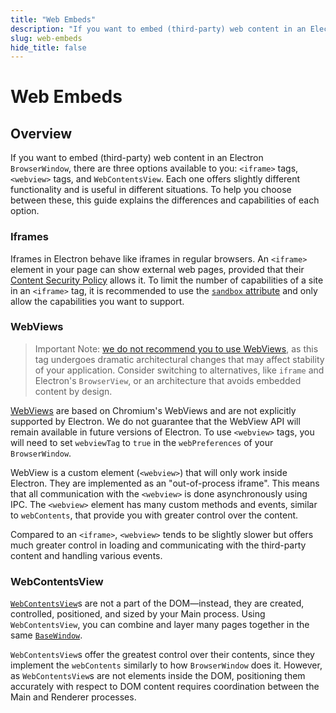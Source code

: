 ```yaml
---
title: "Web Embeds"
description: "If you want to embed (third-party) web content in an Electron BrowserWindow, there are three options available to you: <iframe> tags, <webview> tags, and WebContentsView. Each one offers slightly different functionality and is useful in different situations. To help you choose between these, this guide explains the differences and capabilities of each option."
slug: web-embeds
hide_title: false
---
```


# Web Embeds

## Overview

If you want to embed (third-party) web content in an Electron `BrowserWindow`,
there are three options available to you: `<iframe>` tags, `<webview>` tags,
and `WebContentsView`. Each one offers slightly different functionality and is
useful in different situations. To help you choose between these, this guide
explains the differences and capabilities of each option.

### Iframes

Iframes in Electron behave like iframes in regular browsers. An `<iframe>`
element in your page can show external web pages, provided that their
[Content Security Policy](https://developer.mozilla.org/en-US/docs/Web/HTTP/CSP)
allows it. To limit the number of capabilities of a site in an `<iframe>` tag,
it is recommended to use the [`sandbox` attribute](https://developer.mozilla.org/en-US/docs/Web/HTML/Element/iframe#attr-sandbox)
and only allow the capabilities you want to support.

### WebViews

> Important Note:
[we do not recommend you to use WebViews](latest/api/webview-tag.md#warning),
as this tag undergoes dramatic architectural changes that may affect stability
of your application. Consider switching to alternatives, like `iframe` and
Electron's `BrowserView`, or an architecture that avoids embedded content
by design.

[WebViews](latest/api/webview-tag.md) are based on Chromium's WebViews and are not
explicitly supported by Electron. We do not guarantee that the WebView API will
remain available in future versions of Electron. To use `<webview>` tags, you
will need to set `webviewTag` to `true` in the `webPreferences` of your
`BrowserWindow`.

WebView is a custom element (`<webview>`) that will only work inside Electron.
They are implemented as an "out-of-process iframe". This means that all
communication with the `<webview>` is done asynchronously using IPC. The
`<webview>` element has many custom methods and events, similar to
`webContents`, that provide you with greater control over the content.

Compared to an `<iframe>`, `<webview>` tends to be slightly slower but offers
much greater control in loading and communicating with the third-party content
and handling various events.

### WebContentsView

[`WebContentsView`](latest/api/web-contents-view.md)s are not a part of the
DOM—instead, they are created, controlled, positioned, and sized by your
Main process. Using `WebContentsView`, you can combine and layer many pages
together in the same [`BaseWindow`](latest/api/base-window.md).

`WebContentsView`s offer the greatest control over their contents, since they
implement the `webContents` similarly to how `BrowserWindow` does it. However,
as `WebContentsView`s are not elements inside the DOM, positioning them
accurately with respect to DOM content requires coordination between the
Main and Renderer processes.
